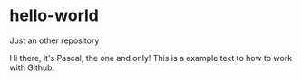 # hello-world
Just an other repository

Hi there, 
it's Pascal, the one and only! This is a example text to how to work with Github. 
